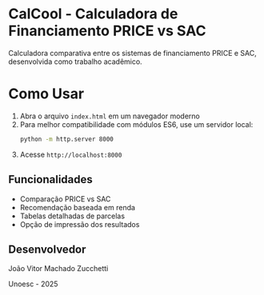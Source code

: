 # CalCool - Calculadora de Financiamento PRICE vs SAC

Calculadora comparativa entre os sistemas de financiamento PRICE e SAC, desenvolvida como trabalho acadêmico.

# Como Usar

1. Abra o arquivo `index.html` em um navegador moderno
2. Para melhor compatibilidade com módulos ES6, use um servidor local:
   ```bash
   python -m http.server 8000
   ```
3. Acesse `http://localhost:8000`

## Funcionalidades

- Comparação PRICE vs SAC
- Recomendação baseada em renda
- Tabelas detalhadas de parcelas
- Opção de impressão dos resultados

## Desenvolvedor

João Vitor Machado Zucchetti

Unoesc - 2025
